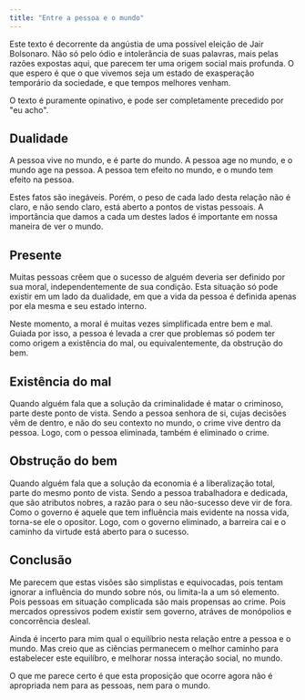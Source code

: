 ```yaml
---
title: "Entre a pessoa e o mundo"
---
```


Este texto é decorrente da angústia de uma possível eleição de Jair Bolsonaro.
Não só pelo ódio e intolerância de suas palavras, mais pelas razões expostas aqui, que parecem ter uma origem social mais profunda.
O que espero é que o que vivemos seja um estado de exasperação temporário da sociedade, e que tempos melhores venham.

O texto é puramente opinativo, e pode ser completamente precedido por "eu acho".

## Dualidade

A pessoa vive no mundo, e é parte do mundo.
A pessoa age no mundo, e o mundo age na pessoa.
A pessoa tem efeito no mundo, e o mundo tem efeito na pessoa.

Estes fatos são inegáveis.
Porém, o peso de cada lado desta relação não é claro, e não sendo claro, está aberto a pontos de vistas pessoais.
A importância que damos a cada um destes lados é importante em nossa maneira de ver o mundo.

## Presente

Muitas pessoas crêem que o sucesso de alguém deveria ser definido por sua moral, independentemente de sua condição.
Esta situação só pode existir em um lado da dualidade, em que a vida da pessoa é definida apenas por ela mesma e seu estado interno.

Neste momento, a moral é muitas vezes simplificada entre bem e mal.
Guiada por isso, a pessoa é levada a crer que problemas só podem ter como origem a existência do mal, ou equivalentemente, da obstrução do bem.

## Existência do mal

Quando alguém fala que a solução da criminalidade é matar o criminoso, parte deste ponto de vista.
Sendo a pessoa senhora de si, cujas decisões vêm de dentro, e não do seu contexto no mundo, o crime vive dentro da pessoa.
Logo, com o pessoa eliminada, também é eliminado o crime.

## Obstrução do bem

Quando alguém fala que a solução da economia é a liberalização total, parte do mesmo ponto de vista.
Sendo a pessoa trabalhadora e dedicada, que são atributos nobres, a razão para o seu não-sucesso deve vir de fora.
Como o governo é aquele que tem influência mais evidente na nossa vida, torna-se ele o opositor.
Logo, com o governo eliminado, a barreira cai e o caminho da virtude está aberto para o sucesso.

## Conclusão

Me parecem que estas visões são simplistas e equivocadas, pois tentam ignorar a influência do mundo sobre nós, ou limita-la a um só elemento.
Pois pessoas em situação complicada são mais propensas ao crime.
Pois mercados opressivos podem existir sem governo, atráves de monópolios e concorrência desleal.

Ainda é incerto para mim qual o equilíbrio nesta relação entre a pessoa e o mundo.
Mas creio que as ciências permanecem o melhor caminho para estabelecer este equilíbro, e melhorar nossa interação social, no mundo.

O que me parece certo é que esta proposição que ocorre agora não é apropriada nem para as pessoas, nem para o mundo.
